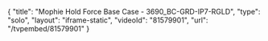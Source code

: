 {
    "title": "Mophie Hold Force Base Case - 3690_BC-GRD-IP7-RGLD",
    "type": "solo",
    "layout": "iframe-static",
    "videoId": "81579901",
    "url": "\/tvpembed\/81579901"
}